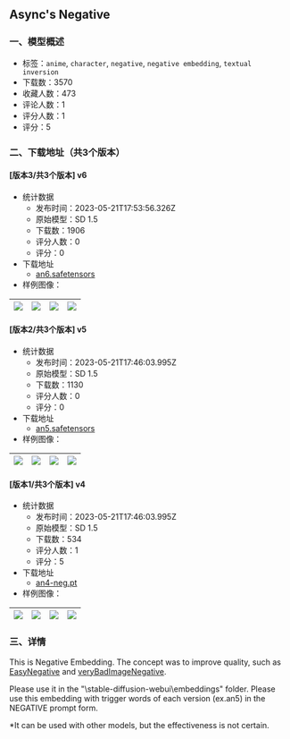 ## Async's Negative
### 一、模型概述

- 标签：`anime`, `character`, `negative`, `negative embedding`, `textual inversion`
- 下载数：3570
- 收藏人数：473
- 评论人数：1
- 评分人数：1
- 评分：5

### 二、下载地址（共3个版本）

#### [版本3/共3个版本] v6

- 统计数据
  - 发布时间：2023-05-21T17:53:56.326Z
  - 原始模型：SD 1.5
  - 下载数：1906
  - 评分人数：0
  - 评分：0
- 下载地址
  - [an6.safetensors](https://civitai.com/api/download/models/77084)
- 样例图像：

| <img src="https://image.civitai.com/xG1nkqKTMzGDvpLrqFT7WA/7967d8b4-e632-4bb6-bff2-b20658f0d3ab/width=450/864255.jpeg" /> | <img src="https://image.civitai.com/xG1nkqKTMzGDvpLrqFT7WA/ff6d0286-b780-4fcf-9824-ad51007f5bee/width=450/864253.jpeg" /> | <img src="https://image.civitai.com/xG1nkqKTMzGDvpLrqFT7WA/031073ff-be1a-4601-98c3-a2499d2042cd/width=450/864252.jpeg" /> | <img src="https://image.civitai.com/xG1nkqKTMzGDvpLrqFT7WA/d2d30dd9-ca37-4571-91b0-fad41698f0eb/width=450/864239.jpeg" /> |
| ---- | ---- | ---- | ---- |

#### [版本2/共3个版本] v5

- 统计数据
  - 发布时间：2023-05-21T17:46:03.995Z
  - 原始模型：SD 1.5
  - 下载数：1130
  - 评分人数：0
  - 评分：0
- 下载地址
  - [an5.safetensors](https://civitai.com/api/download/models/65027)
- 样例图像：

| <img src="https://image.civitai.com/xG1nkqKTMzGDvpLrqFT7WA/c253c73a-c32b-41b8-99df-db7e051fdd64/width=450/722821.jpeg" /> | <img src="https://image.civitai.com/xG1nkqKTMzGDvpLrqFT7WA/eed10a0b-f3cb-48f2-8a18-9169dbb085f5/width=450/722681.jpeg" /> | <img src="https://image.civitai.com/xG1nkqKTMzGDvpLrqFT7WA/8a3c73c9-c9df-4f00-af98-839c432a4391/width=450/722670.jpeg" /> | <img src="https://image.civitai.com/xG1nkqKTMzGDvpLrqFT7WA/8deba20a-d614-44f1-baae-9af519890da4/width=450/722680.jpeg" /> |
| ---- | ---- | ---- | ---- |

#### [版本1/共3个版本] v4

- 统计数据
  - 发布时间：2023-05-21T17:46:03.995Z
  - 原始模型：SD 1.5
  - 下载数：534
  - 评分人数：1
  - 评分：5
- 下载地址
  - [an4-neg.pt](https://civitai.com/api/download/models/63170)
- 样例图像：

| <img src="https://image.civitai.com/xG1nkqKTMzGDvpLrqFT7WA/466dc844-7b08-4ada-86b3-de95cd8e19a9/width=450/697103.jpeg" /> | <img src="https://image.civitai.com/xG1nkqKTMzGDvpLrqFT7WA/1b06a960-64ed-47d2-b478-6de3a358120f/width=450/697112.jpeg" /> | <img src="https://image.civitai.com/xG1nkqKTMzGDvpLrqFT7WA/0dfeff4c-1ef0-4010-b87b-ea939712b299/width=450/697113.jpeg" /> | <img src="https://image.civitai.com/xG1nkqKTMzGDvpLrqFT7WA/8e12a28b-73cf-4919-b567-3f5628128b19/width=450/697114.jpeg" /> |
| ---- | ---- | ---- | ---- |


### 三、详情
<p>This is Negative Embedding. The concept was to improve quality, such as <a target="_blank" rel="ugc" href="https://civitai.com/models/7808/easynegative">EasyNegative</a> and <a target="_blank" rel="ugc" href="https://civitai.com/models/11772/verybadimagenegative">veryBadImageNegative</a>.</p><p>Please use it in the "\stable-diffusion-webui\embeddings" folder. Please use this embedding with trigger words of each version (ex.an5) in the NEGATIVE prompt form.</p><p>*It can be used with other models, but the effectiveness is not certain.</p><p></p>